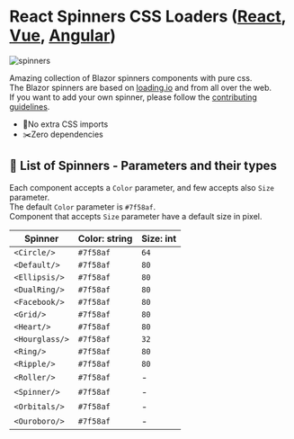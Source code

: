 # React Spinners CSS Loaders ([React](https://github.com/JoshK2/react-spinners-css), [Vue](https://github.com/JoshK2/vue-spinners-css), [Angular](https://github.com/JoshK2/ng-spinners))

![spinners](https://user-images.githubusercontent.com/43586181/213844675-7c7371b3-a773-40d8-b379-bb5f2fbb49d5.gif)

Amazing collection of Blazor spinners components with pure css.  
The Blazor spinners are based on [loading.io](loading.io) and from all over the web.  
If you want to add your own spinner, please follow the [contributing guidelines](CONTRIBUTING.md).

- 💅No extra CSS imports
- ✂️Zero dependencies

## 🚀 List of Spinners - Parameters and their types

Each component accepts a `Color` parameter, and few accepts also `Size` parameter.  
The default `Color` parameter is `#7f58af`.  
Component that accepts `Size` parameter have a default size in pixel.

| Spinner        | Color: string | Size: int    | 
| -------------- | ------------- | ------------ |
| `<Circle/>`    | `#7f58af`     | `64`         | 
| `<Default/>`   | `#7f58af`     | `80`         | 
| `<Ellipsis/>`  | `#7f58af`     | `80`         |
| `<DualRing/>`  | `#7f58af`     | `80`         |
| `<Facebook/>`  | `#7f58af`     | `80`         | 
| `<Grid/>`      | `#7f58af`     | `80`         | 
| `<Heart/>`     | `#7f58af`     | `80`         | 
| `<Hourglass/>` | `#7f58af`     | `32`         |
| `<Ring/>`      | `#7f58af`     | `80`         | 
| `<Ripple/>`    | `#7f58af`     | `80`         | 
| `<Roller/>`    | `#7f58af`     | -            | 
| `<Spinner/>`   | `#7f58af`     | -            |
| `<Orbitals/>`  | `#7f58af`     | -            | 
| `<Ouroboro/>`  | `#7f58af`     | -            |
